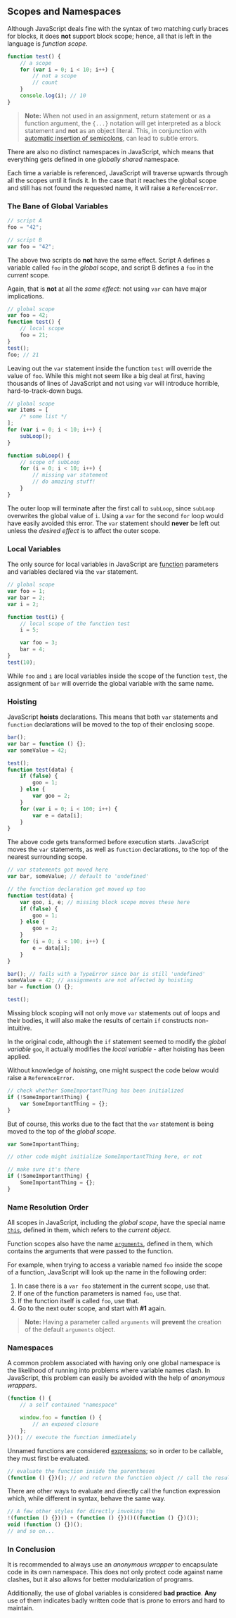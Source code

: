 ## Scopes and Namespaces

Although JavaScript deals fine with the syntax of two matching curly
braces for blocks, it does **not** support block scope; hence, all that is left
in the language is _function scope_.

```javascript
function test() {
	// a scope
	for (var i = 0; i < 10; i++) {
		// not a scope
		// count
	}
	console.log(i); // 10
}
```

> **Note:** When not used in an assignment, return statement or as a function
> argument, the `{...}` notation will get interpreted as a block statement and
> **not** as an object literal. This, in conjunction with
> [automatic insertion of semicolons](#core.semicolon), can lead to subtle errors.

There are also no distinct namespaces in JavaScript, which means that everything
gets defined in one _globally shared_ namespace.

Each time a variable is referenced, JavaScript will traverse upwards through all
the scopes until it finds it. In the case that it reaches the global scope and
still has not found the requested name, it will raise a `ReferenceError`.

### The Bane of Global Variables

```javascript
// script A
foo = "42";

// script B
var foo = "42";
```

The above two scripts do **not** have the same effect. Script A defines a
variable called `foo` in the _global_ scope, and script B defines a `foo` in the
_current_ scope.

Again, that is **not** at all the _same effect_: not using `var` can have major
implications.

```javascript
// global scope
var foo = 42;
function test() {
	// local scope
	foo = 21;
}
test();
foo; // 21
```

Leaving out the `var` statement inside the function `test` will override the
value of `foo`. While this might not seem like a big deal at first, having
thousands of lines of JavaScript and not using `var` will introduce horrible,
hard-to-track-down bugs.

```javascript
// global scope
var items = [
	/* some list */
];
for (var i = 0; i < 10; i++) {
	subLoop();
}

function subLoop() {
	// scope of subLoop
	for (i = 0; i < 10; i++) {
		// missing var statement
		// do amazing stuff!
	}
}
```

The outer loop will terminate after the first call to `subLoop`, since `subLoop`
overwrites the global value of `i`. Using a `var` for the second `for` loop would
have easily avoided this error. The `var` statement should **never** be left out
unless the _desired effect_ is to affect the outer scope.

### Local Variables

The only source for local variables in JavaScript are
[function](#function.general) parameters and variables declared via the
`var` statement.

```javascript
// global scope
var foo = 1;
var bar = 2;
var i = 2;

function test(i) {
	// local scope of the function test
	i = 5;

	var foo = 3;
	bar = 4;
}
test(10);
```

While `foo` and `i` are local variables inside the scope of the function `test`,
the assignment of `bar` will override the global variable with the same name.

### Hoisting

JavaScript **hoists** declarations. This means that both `var` statements and
`function` declarations will be moved to the top of their enclosing scope.

```javascript
bar();
var bar = function () {};
var someValue = 42;

test();
function test(data) {
	if (false) {
		goo = 1;
	} else {
		var goo = 2;
	}
	for (var i = 0; i < 100; i++) {
		var e = data[i];
	}
}
```

The above code gets transformed before execution starts. JavaScript moves
the `var` statements, as well as `function` declarations, to the top of the
nearest surrounding scope.

```javascript
// var statements got moved here
var bar, someValue; // default to 'undefined'

// the function declaration got moved up too
function test(data) {
	var goo, i, e; // missing block scope moves these here
	if (false) {
		goo = 1;
	} else {
		goo = 2;
	}
	for (i = 0; i < 100; i++) {
		e = data[i];
	}
}

bar(); // fails with a TypeError since bar is still 'undefined'
someValue = 42; // assignments are not affected by hoisting
bar = function () {};

test();
```

Missing block scoping will not only move `var` statements out of loops and
their bodies, it will also make the results of certain `if` constructs
non-intuitive.

In the original code, although the `if` statement seemed to modify the _global
variable_ `goo`, it actually modifies the _local variable_ - after hoisting
has been applied.

Without knowledge of _hoisting_, one might suspect the code below would raise a
`ReferenceError`.

```javascript
// check whether SomeImportantThing has been initialized
if (!SomeImportantThing) {
	var SomeImportantThing = {};
}
```

But of course, this works due to the fact that the `var` statement is being
moved to the top of the _global scope_.

```javascript
var SomeImportantThing;

// other code might initialize SomeImportantThing here, or not

// make sure it's there
if (!SomeImportantThing) {
	SomeImportantThing = {};
}
```

### Name Resolution Order

All scopes in JavaScript, including the _global scope_, have the special name
[`this`](#function.this), defined in them, which refers to the _current object_.

Function scopes also have the name [`arguments`](#function.arguments), defined in
them, which contains the arguments that were passed to the function.

For example, when trying to access a variable named `foo` inside the scope of a
function, JavaScript will look up the name in the following order:

1.  In case there is a `var foo` statement in the current scope, use that.
2.  If one of the function parameters is named `foo`, use that.
3.  If the function itself is called `foo`, use that.
4.  Go to the next outer scope, and start with **#1** again.

> **Note:** Having a parameter called `arguments` will **prevent** the creation
> of the default `arguments` object.

### Namespaces

A common problem associated with having only one global namespace is the
likelihood of running into problems where variable names clash. In JavaScript,
this problem can easily be avoided with the help of _anonymous wrappers_.

```javascript
(function () {
	// a self contained "namespace"

	window.foo = function () {
		// an exposed closure
	};
})(); // execute the function immediately
```

Unnamed functions are considered [expressions](#function.general); so in order to
be callable, they must first be evaluated.

```javascript
// evaluate the function inside the parentheses
(function () {})(); // and return the function object // call the result of the evaluation
```

There are other ways to evaluate and directly call the function expression
which, while different in syntax, behave the same way.

```javascript
// A few other styles for directly invoking the
!(function () {})() + (function () {})()((function () {})());
void (function () {})();
// and so on...
```

### In Conclusion

It is recommended to always use an _anonymous wrapper_ to encapsulate code in
its own namespace. This does not only protect code against name clashes, but it
also allows for better modularization of programs.

Additionally, the use of global variables is considered **bad practice**. **Any**
use of them indicates badly written code that is prone to errors and hard to maintain.
